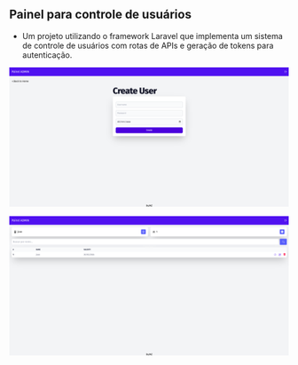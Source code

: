 ## Painel para controle de usuários

- Um projeto utilizando o framework Laravel que implementa um sistema de controle de usuários com rotas de APIs e geração de tokens para autenticação.

![Tela de login](login.png)

![Tela principal](logado.png)